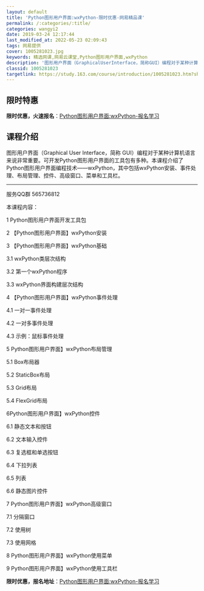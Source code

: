 ```yaml
---
layout: default
title: 'Python图形用户界面:wxPython-限时优惠-网易精品课'
permalink: /:categories/:title/
categories: wangyi2
date: 2019-03-24 12:17:44
last_modified_at: 2022-05-23 02:09:43
tags: 网易提供
cover: 1005281023.jpg
keywords: 精选网课,网易云课堂,Python图形用户界面,wxPython
description: '图形用户界面（GraphicalUserInterface，简称GUI）编程对于某种计算机语言来说非常重要。可开发Pyt'
classid: 1005281023
targetlink: https://study.163.com/course/introduction/1005281023.htm?share=1&shareId=1025206652&utm_campaign=share&utm_medium=iphoneShare&utm_source=&utm_u=1025206652
---
```


## 限时特惠

**限时优惠，火速报名**：[Python图形用户界面:wxPython-报名学习](https://study.163.com/course/introduction/1005281023.htm?share=1&shareId=1025206652&utm_campaign=share&utm_medium=iphoneShare&utm_source=&utm_u=1025206652)

## 课程介绍

图形用户界面（Graphical User Interface，简称 GUI）编程对于某种计算机语言来说非常重要。可开发Python图形用户界面的工具包有多种。本课程介绍了Python图形用户界面编程技术——wxPython，其中包括wxPython安装、事件处理、布局管理、控件、高级窗口、菜单和工具栏。

-------------------------------

服务QQ群 565736812

本课程内容：

1 Python图形用户界面开发工具包

2 【Python图形用户界面】wxPython安装

3 【Python图形用户界面】wxPython基础

3.1 wxPython类层次结构

3.2 第一个wxPython程序

3.3 wxPython界面构建层次结构

4 【Python图形用户界面】wxPython事件处理

4.1 一对一事件处理

4.2 一对多事件处理

4.3 示例：鼠标事件处理

5 Python图形用户界面】wxPython布局管理

5.1 Box布局器

5.2 StaticBox布局

5.3 Grid布局

5.4 FlexGrid布局

6Python图形用户界面】wxPython控件

6.1 静态文本和按钮

6.2 文本输入控件

6.3 复选框和单选按钮

6.4 下拉列表

6.5 列表

6.6 静态图片控件

7 Python图形用户界面】wxPython高级窗口

7.1 分隔窗口

7.2 使用树

7.3 使用网格

8 Python图形用户界面】wxPython使用菜单

9 Python图形用户界面】wxPython使用工具栏

**限时优惠，报名地址**：[Python图形用户界面:wxPython-报名学习](https://study.163.com/course/introduction/1005281023.htm?share=1&shareId=1025206652&utm_campaign=share&utm_medium=iphoneShare&utm_source=&utm_u=1025206652)

